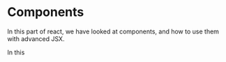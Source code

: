 # Components

In this part of react, we have looked at components, and how to use them with advanced JSX.

In this